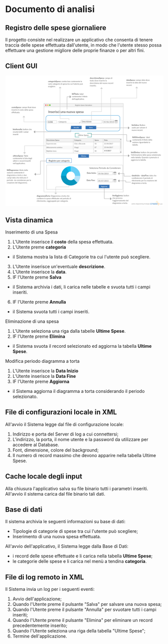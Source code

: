 # Documento di analisi
## Registro delle spese giornaliere
Il progetto consiste nel realizzare un applicativo che consenta di tenere traccia delle spese effettuata dall'utente, in modo che l'utente stesso possa effettuare una gestione migliore delle proprie finanze o per altri fini.  

## Client GUI
![](./registroSpeseGiornaliere.png)

## Vista dinamica
Inserimento di una Spesa  
1. L'Utente inserisce il **costo** della spesa effettuata.  
2. L'Utente preme **categoria**  
- il Sistema mostra la lista di Categorie tra cui l'utente può scegliere.  
3. L'Utente inserisce un'eventuale **descrizione**.  
4. L'Utente inserisce la **data**.  
5. IF l'Utente preme **Salva**  
- il Sistema archivia i dati, li carica nelle tabelle e svuota tutti i campi inseriti.  
6. IF l'Utente preme **Annulla**  
- il Sistema svuota tutti i campi inseriti.  

Eliminazione di una spesa  
1. L'Utente seleziona una riga dalla tabelle **Ultime Spese**.  
2. IF l'Utente preme **Elimina**  
- il Sistema svuota il record selezionato ed aggiorna la tabella **Ultime Spese**.    

Modifica periodo diagramma a torta  
1. L'Utente inserisce la **Data Inizio**  
2. L'Utente inserisce la **Data Fine**  
3. IF l'Utente preme **Aggiorna**  
- il Sistema aggiorna il diagramma a torta considerando il periodo selezionato.  


## File di configurazioni locale in XML
All'avvio il Sistema legge dal file di configurazione locale:  
1. Indirizzo e porta del Server di log a cui connettersi;  
2. L'indirizzo, la porta, il nome utente e la password da utilizzare per accedere al Database.  
3. Font, dimensione, colore del background;   
4. Il numero di record massimo che devono apparire nella tabella Ultime Spese.


## Cache locale degli input
Alla chiusura l'applicativo salva su file binario tutti i parametri inseriti. All'avvio il sistema carica dal file binario tali dati.

## Base di dati
Il sistema archivia le seguenti informazioni su base di dati:  
- Tipologie di categorie di spese tra cui l'utente può scegliere;
- Inserimento di una nuova spesa effettuata.      

All'avvio dell'applicativo, il Sistema legge dalla Base di Dati:  
- i record delle spese effettuate e li carica nella tabella **Ultime Spese**;  
- le categorie delle spese e li carica nel menù a tendina **categoria**.  

## File di log remoto in XML
Il Sistema invia un log per i seguenti eventi:  
1. Avvio dell'applicazione;   
2. Quando l'Utente preme il pulsante "Salva" per salvare una nuova spesa;  
3. Quando l'Utente preme il pulsante "Annulla" per svuotare tutti i campi inseriti;  
4. Quando l'Utente preme il pulsante "Elimina" per eliminare un record precedentemente inserito;  
5. Quando l'Utente seleziona una riga della tabella "Ultime Spese";  
6. Termine dell'applicazione.  
